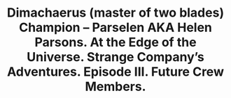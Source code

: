 ---
layout: product
title: "Dimachaerus (master of two blades) Champion – Parselen AKA Helen Parsons. At the Edge of the Universe. Strange Company’s Adventures. Episode III. Future Crew Members.                                                                                    "
price: "1300" 
desc: "1/24 Figura"
img_path: "/assets/img/MBLTD24056.webp"
brand: "MasterBox"
available: false
special_offer: false
new: false
soon: false
cat: "010000"
subcat: "015300"
subsubcat: "0N/A"
sifra: "MBLTD24056"
popular: false
spec: false
---